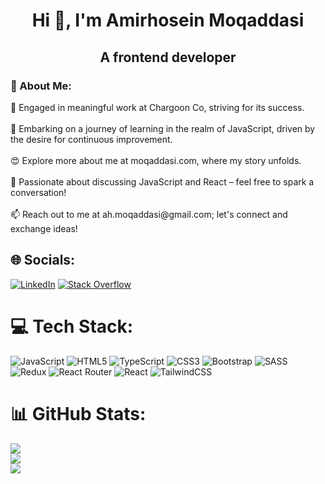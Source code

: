 <h1 align="center">Hi 👋, I'm Amirhosein Moqaddasi</h1>
<h2 align="center">A frontend developer</h3>
<h3>💫 About Me: </h2> 
🔭 Engaged in meaningful work at Chargoon Co, striving for its success.<br><br>🌱 Embarking on a journey of learning in the realm of JavaScript, driven by the desire for continuous improvement.<br><br>😍 Explore more about me at moqaddasi.com, where my story unfolds.<br><br>💬 Passionate about discussing JavaScript and React – feel free to spark a conversation!<br><br>📫 Reach out to me at ah.moqaddasi@gmail.com; let's connect and exchange ideas!


## 🌐 Socials:
[![LinkedIn](https://img.shields.io/badge/LinkedIn-%230077B5.svg?logo=linkedin&logoColor=white)](https://linkedin.com/in/https://www.linkedin.com/in/amirhosein-moqaddasi/) [![Stack Overflow](https://img.shields.io/badge/-Stackoverflow-FE7A16?logo=stack-overflow&logoColor=white)](https://stackoverflow.com/users/https://stackoverflow.com/users/11734706/amirhosein-moqaddasi) 

# 💻 Tech Stack:
![JavaScript](https://img.shields.io/badge/javascript-%23323330.svg?style=for-the-badge&logo=javascript&logoColor=%23F7DF1E) ![HTML5](https://img.shields.io/badge/html5-%23E34F26.svg?style=for-the-badge&logo=html5&logoColor=white) ![TypeScript](https://img.shields.io/badge/typescript-%23007ACC.svg?style=for-the-badge&logo=typescript&logoColor=white) ![CSS3](https://img.shields.io/badge/css3-%231572B6.svg?style=for-the-badge&logo=css3&logoColor=white)  ![Bootstrap](https://img.shields.io/badge/bootstrap-%23563D7C.svg?style=for-the-badge&logo=bootstrap&logoColor=white) ![SASS](https://img.shields.io/badge/SASS-hotpink.svg?style=for-the-badge&logo=SASS&logoColor=white) ![Redux](https://img.shields.io/badge/redux-%23593d88.svg?style=for-the-badge&logo=redux&logoColor=white) ![React Router](https://img.shields.io/badge/React_Router-CA4245?style=for-the-badge&logo=react-router&logoColor=white) ![React](https://img.shields.io/badge/react-%2320232a.svg?style=for-the-badge&logo=react&logoColor=%2361DAFB) ![TailwindCSS](https://img.shields.io/badge/tailwindcss-%2338B2AC.svg?style=for-the-badge&logo=tailwind-css&logoColor=white)
# 📊 GitHub Stats:
![](https://github-readme-stats.vercel.app/api?username=moqaddasi&theme=onedark&hide_border=false&include_all_commits=false&count_private=false)<br/>
![](https://github-readme-streak-stats.herokuapp.com/?user=moqaddasi&theme=onedark&hide_border=false)<br/>
![](https://github-readme-stats.vercel.app/api/top-langs/?username=moqaddasi&theme=onedark&hide_border=false&include_all_commits=false&count_private=false&layout=compact)

<!-- Proudly created with GPRM ( https://gprm.itsvg.in ) -->
